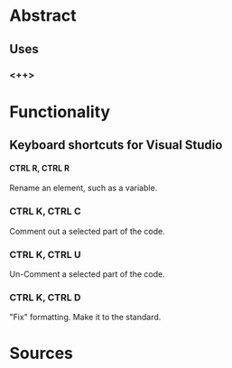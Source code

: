 # Abstract
## Uses
### <++>

# Functionality
## Keyboard shortcuts for Visual Studio
#### CTRL R, CTRL R
Rename an element, such as a variable.

### CTRL K, CTRL C
Comment out a selected part of the code.

### CTRL K, CTRL U
Un-Comment a selected part of the code.

### CTRL K, CTRL D
"Fix" formatting. Make it to the standard.

# Sources